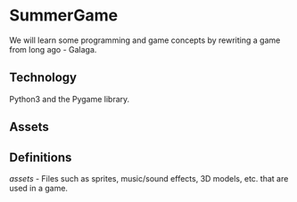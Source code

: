 # SummerGame

We will learn some programming and game concepts by rewriting a game from long ago - Galaga.

## Technology

Python3 and the Pygame library.

## Assets

## Definitions

*assets* - Files such as sprites, music/sound effects, 3D models, etc. that are used in a game.
